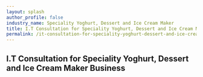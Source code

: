 ```yaml
---
layout: splash 
author_profile: false 
industry_name: Speciality Yoghurt, Dessert and Ice Cream Maker
title: I.T Consultation for Speciality Yoghurt, Dessert and Ice Cream Maker Business
permalink: /it-consultation-for-speciality-yoghurt-dessert-and-ice-cream-maker-business
---
```


## I.T Consultation for Speciality Yoghurt, Dessert and Ice Cream Maker Business